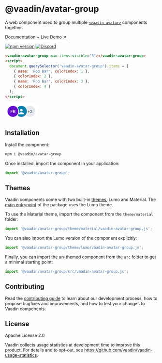 # @vaadin/avatar-group

A web component used to group multiple [`<vaadin-avatar>`](https://www.npmjs.com/package/@vaadin/avatar-group) components together.

[Documentation + Live Demo ↗](https://vaadin.com/docs/latest/ds/components/avatar/#avatar-group)

[![npm version](https://badgen.net/npm/v/@vaadin/avatar-group)](https://www.npmjs.com/package/@vaadin/avatar-group)
[![Discord](https://img.shields.io/discord/732335336448852018?label=discord)](https://discord.gg/PHmkCKC)

```html
<vaadin-avatar-group max-items-visible="3"></vaadin-avatar-group>
<script>
  document.querySelector('vaadin-avatar-group').items = [
    { name: 'Foo Bar', colorIndex: 1 },
    { colorIndex: 2 },
    { name: 'Foo Bar', colorIndex: 3 },
    { colorIndex: 4 }
  ];
</script>
```

[<img src="https://raw.githubusercontent.com/vaadin/web-components/master/packages/avatar-group/screenshot.png" width="108" alt="Screenshot of vaadin-avatar-group">](https://vaadin.com/docs/latest/ds/components/avatar/#avatar-group)

## Installation

Install the component:

```sh
npm i @vaadin/avatar-group
```

Once installed, import the component in your application:

```js
import '@vaadin/avatar-group';
```

## Themes

Vaadin components come with two built-in [themes](https://vaadin.com/docs/latest/ds/customization/using-themes), Lumo and Material.
The [main entrypoint](https://github.com/vaadin/web-components/blob/master/packages/avatar-group/vaadin-avatar-group.js) of the package uses the Lumo theme.

To use the Material theme, import the component from the `theme/material` folder:

```js
import '@vaadin/avatar-group/theme/material/vaadin-avatar-group.js';
```

You can also import the Lumo version of the component explicitly:

```js
import '@vaadin/avatar-group/theme/lumo/vaadin-avatar-group.js';
```

Finally, you can import the un-themed component from the `src` folder to get a minimal starting point:

```js
import '@vaadin/avatar-group/src/vaadin-avatar-group.js';
```

## Contributing

Read the [contributing guide](https://vaadin.com/docs/latest/guide/contributing/overview) to learn about our development process, how to propose bugfixes and improvements, and how to test your changes to Vaadin components.

## License

Apache License 2.0

Vaadin collects usage statistics at development time to improve this product.
For details and to opt-out, see https://github.com/vaadin/vaadin-usage-statistics.
